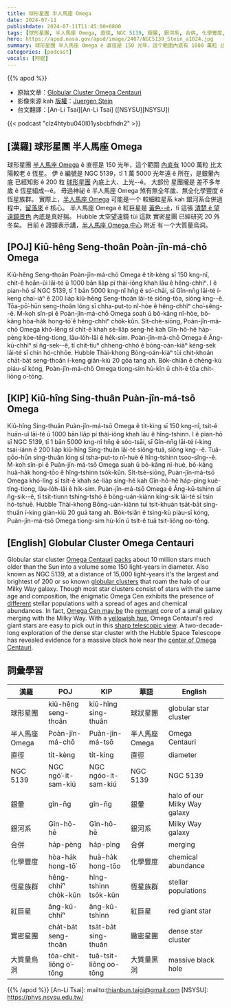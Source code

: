 ```yaml
---
title: 球形星團 半人馬座 Omega
date: 2024-07-11
publishdate: 2024-07-11T11:45:00+0800
tags: [球形星團, 半人馬座 Omega, 直徑, NGC 5139, 銀暈, 銀河系, 合併, 化學豐度, 恆星族群, 紅巨星, Hubble 太空望遠鏡, 實密星團, 大質量烏洞, 烏洞]
hero: https://apod.nasa.gov/apod/image/2407/NGC5139_Stein_a1024.jpg
summary: 球形星團 半人馬座 Omega ê 直徑是 150 光年，這个範圍內底有 1000 萬粒 比太陽較老 ê 恆星。
categories: [podcast]
vocals: [阿錕]
---
```


{{% apod %}}

- 原始文章：[Globular Cluster Omega Centauri](https://apod.nasa.gov/apod/ap240711.html)
- 影像來源 kah [版權][copyright]：[Juergen Stein](https://www.ccdastrophoto.com/)
- 台文翻譯：[An-Li Tsai][An-Li Tsai] ([NSYSU][NSYSU])

{{< podcast "clz4htybu040l01ysbcbfhdn2" >}}

## [漢羅] 球形星團 半人馬座 Omega
球形星團 [半人馬座 Omega][Omega Centauri] ê 直徑是 150 光年，這个範圍 [內底有][packs] 1000 萬粒 比太陽較老 ê 恆星。
伊 ê 編號是 NGC 5139，tī 1 萬 5000 光年遠 ê 所在，是銀暈內底 已經知影 ê 200 粒 [球形星團][globular clusters] 內底上大、上光--ê。
大部份 星團攏是 差不多年歲 ê 恆星組成--ê。
毋過神祕 ê 半人馬座 Omega 煞有無仝年歲、無仝化學豐度 ê 恆星族群。
實際上，[半人馬座 Omega][Omega Cen may be] 可能是一个 較細粒星系 kah 銀河系合併過程中，[留落來][remnant] ê 核心。
半人馬座 Omega ê 紅巨星是 [黃色--ê][yellowish hue]，tī 這張 [清楚 ê 望遠鏡景色][sharp telescopic view] 內底是真好揣。
Hubble 太空望遠鏡 tùi 這款 實密星團 已經研究 20 外冬矣。
目前 ê 證據表示講，[半人馬座 Omega 中心][center of Omega Centauri] 附近 有一个大質量烏洞。

## [POJ] Kiû-hêng Seng-thoân Poàn-jîn-má-chō Omega
Kiû-hêng Seng-thoân Poàn-jîn-má-chō Omega ê ti̍t-kèng sī 150 kng-nî, chit-ê hoān-ûi lāi-té ū 1000 bān lia̍p pí thài-iông khah lāu ê hêng-chhiⁿ.
I ê pian-hō sī NGC 5139, tī 1 bān 5000 kng-nî hn̄g ê só͘-chāi, sī Gîn-nn̄g lāi-té í-keng chai-iáⁿ ê 200 lia̍p kiû-hêng Seng-thoân lāi-té siōng-tōa, siōng kng--ê.
Tōa-pō͘-hūn seng-thoân lóng sī chha-put-to nî-hòe ê hêng-chhiⁿ cho͘-sêng--ê.
M̄-koh sîn-pì ê Poàn-jîn-má-chō Omega soah ū bô-kâng nî-hòe, bô-kâng hòa-ha̍k hong-tō͘ ê hêng-chhiⁿ cho̍k-kûn.
Si̍t-chè-siōng, Poàn-jîn-má-chō Omega khó-lêng sī chi̍t-ê khah sè-lia̍p seng-hē kah Gîn-hô-hē ha̍p-pèng kòe-têng-tiong, lâu-lo̍h-lâi ê he̍k-sim.
Poàn-jîn-má-chō Omega ê Âng-kū-chhiⁿ sī n̂g-sek--ê, tī chit-tiuⁿ chheng-chhó ê bōng-oán-kiàⁿ kéng-sek lāi-té sī chin hó-chhōe.
Hubble Thài-khong Bōng-oán-kiàⁿ tùi chit-khoán cha̍t-ba̍t seng-thoân í-keng gián-kiù 20 gōa tang ah.
Bo̍k-chiân ê chèng-kù piáu-sī kóng, Poàn-jîn-má-chō Omega tiong-sim hù-kīn ū chi̍t-ê tōa chit-liōng o͘-tōng.

## [KIP] Kiû-hîng Sing-thuân Puàn-jîn-má-tsō Omega
Kiû-hîng Sing-thuân Puàn-jîn-má-tsō Omega ê ti̍t-kìng sī 150 kng-nî, tsit-ê huān-uî lāi-té ū 1000 bān lia̍p pí thài-iông khah lāu ê hîng-tshinn.
I ê pian-hō sī NGC 5139, tī 1 bān 5000 kng-nî hn̄g ê sóo-tsāi, sī Gîn-nn̄g lāi-té í-king tsai-iánn ê 200 lia̍p kiû-hîng Sing-thuân lāi-té siōng-tuā, siōng kng--ê.
Tuā-pōo-hūn sing-thuân lóng sī tsha-put-to nî-huè ê hîng-tshinn tsoo-sîng--ê.
M̄-koh sîn-pì ê Puàn-jîn-má-tsō Omega suah ū bô-kâng nî-huè, bô-kâng huà-ha̍k hong-tōo ê hîng-tshinn tso̍k-kûn.
Si̍t-tsè-siōng, Puàn-jîn-má-tsō Omega khó-lîng sī tsi̍t-ê khah sè-lia̍p sing-hē kah Gîn-hô-hē ha̍p-pìng kuè-tîng-tiong, lâu-lo̍h-lâi ê hi̍k-sim.
Puàn-jîn-má-tsō Omega ê Âng-kū-tshinn sī n̂g-sik--ê, tī tsit-tiunn tshing-tshó ê bōng-uán-kiànn kíng-sik lāi-té sī tsin hó-tshuē.
Hubble Thài-khong Bōng-uán-kiànn tuì tsit-khuán tsa̍t-ba̍t sing-thuân í-king gián-kiù 20 guā tang ah.
Bo̍k-tsiân ê tsìng-kù piáu-sī kóng, Puàn-jîn-má-tsō Omega tiong-sim hù-kīn ū tsi̍t-ê tuā tsit-liōng oo-tōng.

## [English] Globular Cluster Omega Centauri
Globular star cluster [Omega Centauri][Omega Centauri] [packs][packs] about 10 million stars much older than the Sun into a volume some 150 light-years in diameter.
Also known as NGC 5139, at a distance of 15,000 light-years it's the largest and brightest of 200 or so known [globular clusters][globular clusters] that roam the halo of our Milky Way galaxy.
Though most star clusters consist of stars with the same age and composition, the enigmatic Omega Cen exhibits the presence of [different][different] stellar populations with a spread of ages and chemical abundances.
In fact, [Omega Cen may be][Omega Cen may be] the [remnant][remnant] core of a small galaxy merging with the Milky Way.
With a [yellowish hue][yellowish hue], Omega Centauri's red giant stars are easy to pick out in this [sharp telescopic view][sharp telescopic view].
A two-decade-long exploration of the dense star cluster with the Hubble Space Telescope has revealed evidence for a massive black hole near the [center of Omega Centauri][center of Omega Centauri].

## 詞彙學習

|漢羅|POJ|KIP|華語|English|
|-|-|-|-|-|
|球形星團|kiû-hêng seng-thoân|kiû-hîng sing-thuân|球狀星團|globular star cluster|
|半人馬座 Omega|Poàn-jîn-má-chō|Puàn-jîn-má-tsō|半人馬座 Omega|Omega Centauri|
|直徑|ti̍t-kèng|ti̍t-kìng|直徑|diameter|
|NGC 5139|NGC ngó͘-it-sam-kiú|NGC ngóo-it-sam-kiú|NGC 5139|NGC 5139|
|銀暈|gîn-n̄g|gîn-n̄g|銀暈|halo of our Milky Way galaxy|
|銀河系|Gîn-hô-hē|Gîn-hô-hē|銀河系|Milky Way galaxy|
|合併|ha̍p-pèng|ha̍p-pìng|合併|merging|
|化學豐度|hòa-ha̍k hong-tō͘|huà-ha̍k hong-tōo|化學豐度|chemical abundance|
|恆星族群|hêng-chhiⁿ cho̍k-kûn|hîng-tshinn tso̍k-kûn|恆星族群|stellar populations|
|紅巨星|âng-kū-chhiⁿ|âng-kū-tshinn|紅巨星|red giant star|
|實密星團|cha̍t-ba̍t seng-thoân|tsa̍t-ba̍t sing-thuân|緻密星團|dense star cluster|
|大質量烏洞|tōa-chit-liōng o͘-tōng|tuā-tsit-liōng oo-tōng|大質量黑洞|massive black hole|

{{% /apod %}}
[An-Li Tsai]: mailto:thianbun.taigi@gmail.com
[NSYSU]: https://phys.nsysu.edu.tw/

[copyright]: https://apod.nasa.gov/apod/fap/lib/about_apod.html#srapply
[License3]: https://creativecommons.org/licenses/by/3.0/
[License2]:https://creativecommons.org/licenses/by-nc-nd/2.0/

[Omega Centauri]:https://earthsky.org/clusters-nebulae-galaxies/omega-centauri-milky-ways-prize-star-cluster
[packs]:https://apod.nasa.gov/apod/ap080906.html
[globular clusters]:http://en.wikipedia.org/wiki/Globular_clusters
[different]:https://ui.adsabs.harvard.edu/abs/2021A%26A...653L...8L/abstract
[Omega Cen may be]:https://esahubble.org/news/heic0809/
[remnant]:https://ui.adsabs.harvard.edu/abs/2019NatAs...3..667I/abstract
[yellowish hue]:https://apod.nasa.gov/apod/ap151224.html
[sharp telescopic view]:https://www.ccdastrophoto.com/galleries/globular-cluster/ngc5139/
[center of Omega Centauri]:https://science.nasa.gov/missions/hubble/nasas-hubble-finds-strong-evidence-for-intermediate-mass-black-hole-in-omega-centauri/
